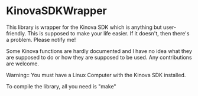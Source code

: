 # KinovaSDKWrapper

This library is wrapper for the Kinova SDK which is anything but user-friendly. This is supposed to make your life easier. If it doesn't, then there's a problem. Please notify me!

Some Kinova functions are hardly documented and I have no idea what they are supposed to do or how they are supposed to be used. Any contributions are welcome.

Warning:: You must have a Linux Computer with the Kinova SDK installed.

To compile the library, all you need is "make"

